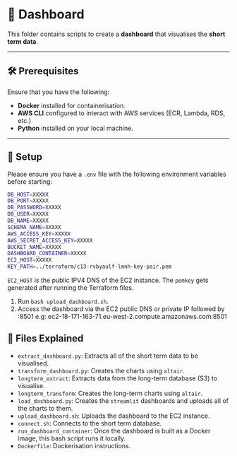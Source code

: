 # 🚀 Dashboard

This folder contains scripts to create a **dashboard** that visualises the **short term data**.

---

## 🛠️ Prerequisites

Ensure that you have the following:
- **Docker** installed for containerisation.
- **AWS CLI** configured to interact with AWS services (ECR, Lambda, RDS, etc.)
- **Python** installed on your local machine. 
---

## 📂 Setup

Please ensure you have a `.env` file with the following environment variables before starting:

```bash
DB_HOST=XXXXX
DB_PORT=XXXXX
DB_PASSWORD=XXXXX
DB_USER=XXXXX
DB_NAME=XXXXX
SCHEMA_NAME=XXXXX
AWS_ACCESS_KEY=XXXXX
AWS_SECRET_ACCESS_KEY=XXXXX
BUCKET_NAME=XXXXX
DASHBOARD_CONTAINER=XXXXX
EC2_HOST=XXXXX
KEY_PATH=../terraform/c13-rvbyaulf-lmnh-key-pair.pem
```
`EC2_HOST` is the public IPV4 DNS of the EC2 instance.
The `pemkey` gets generated after running the Terraform files.

1. Run `bash upload_dashboard.sh`.
2. Access the dashboard via the EC2 public DNS or private IP followed by :8501 e.g:
ec2-18-171-163-71.eu-west-2.compute.amazonaws.com:8501


## 📄 Files Explained
- `extract_dashboard.py`: Extracts all of the short term data to be visualised.
- `transform_dashboard.py`: Creates the charts using `altair`.
- `longterm_extract`: Extracts data from the long-term database (S3) to visualise.
- `longterm_transform`: Creates the long-term charts using `altair`.
- `load_dashboard.py`: Creates the `streamlit` dashboards and uploads all of the charts to them.
- `upload_dashboard.sh`: Uploads the dashboard to the EC2 instance.
- `connect.sh`: Connects to the short term database.
- `run_dashboard_container`: Once the dashboard is built as a Docker image, this bash script runs it locally.
- `Dockerfile`: Dockerisation instructions.

